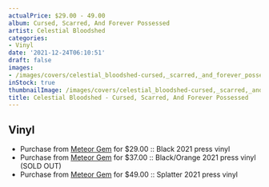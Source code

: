 ```yaml
---
actualPrice: $29.00 - 49.00
album: Cursed, Scarred, And Forever Possessed
artist: Celestial Bloodshed
categories:
- Vinyl
date: '2021-12-24T06:10:51'
draft: false
images:
- /images/covers/celestial_bloodshed-cursed,_scarred,_and_forever_possessed.jpg
inStock: true
thumbnailImage: /images/covers/celestial_bloodshed-cursed,_scarred,_and_forever_possessed-thumb.jpg
title: Celestial Bloodshed - Cursed, Scarred, And Forever Possessed
---
```


## Vinyl
* Purchase from [Meteor Gem](https://meteor-gem.com/products/celestial-bloodshed-cursed-scarred-and-forever-possessed-lp) for $29.00 :: Black 2021 press vinyl
* Purchase from [Meteor Gem](https://meteor-gem.com/products/celestial-bloodshed-cursed-scarred-and-forever-possessed-lp) for $37.00 :: Black/Orange 2021 press vinyl (SOLD OUT)
* Purchase from [Meteor Gem](https://meteor-gem.com/products/celestial-bloodshed-cursed-scarred-and-forever-possessed-lp) for $49.00 :: Splatter 2021 press vinyl
